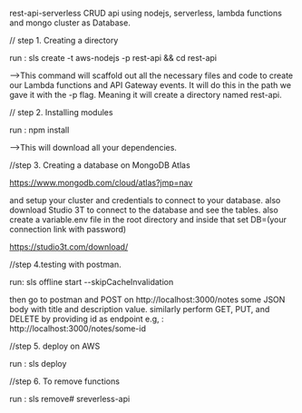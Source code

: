 rest-api-serverless
CRUD api using nodejs, serverless, lambda functions and mongo cluster as Database.


// step 1. Creating a directory


run : sls create -t aws-nodejs -p rest-api && cd rest-api

-->This command will scaffold out all the necessary files and code to create our Lambda functions and API Gateway events. It will do this in the path we gave it with the -p flag. Meaning it will create a directory named rest-api.


// step 2. Installing modules

run : npm install

 -->This will download all your dependencies.

 //step 3. Creating a database on MongoDB Atlas

 https://www.mongodb.com/cloud/atlas?jmp=nav
 
 and setup your cluster and credentials to connect to your database. also download Studio 3T to connect to the database and see the tables. also create a variable.env file in the root directory and inside that set DB=(your connection link with password)
 
 https://studio3t.com/download/ 

 //step 4.testing with postman.
  
  run: sls offline start --skipCacheInvalidation

  then go to postman and POST on http://localhost:3000/notes some JSON body with title and description value.
  similarly perform GET, PUT, and DELETE by providing id as endpoint e.g, : http://localhost:3000/notes/some-id

  //step 5. deploy on AWS
  
  run : sls deploy

  //step 6. To remove functions
  
  run : sls remove# sreverless-api
